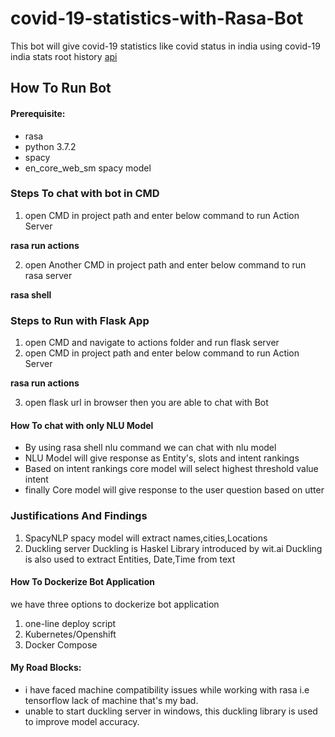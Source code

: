 # covid-19-statistics-with-Rasa-Bot
This bot will give covid-19 statistics like covid status in india using covid-19 india stats root history [api](https://api.rootnet.in/covid19-in/stats/history)
## How To Run Bot
#### Prerequisite:
* rasa
* python 3.7.2
* spacy
* en_core_web_sm spacy model
### Steps To chat with bot in CMD
1. open CMD in project path and enter below command to run Action Server

**rasa run actions**

2. open Another CMD in project path and enter below command to run rasa server

**rasa shell**

### Steps to Run with Flask App
1. open CMD and navigate to actions folder and run flask server 
2. open CMD in project path and enter below command to run Action Server

**rasa run actions**

3. open flask url in browser then you are able to chat with Bot

#### How To chat with only NLU Model 
 * By using rasa shell nlu command we can chat with nlu model
 * NLU Model will give response as Entity's, slots and intent rankings
 * Based on intent rankings core model will select highest threshold value intent 
 * finally Core model will give response to the user question based on utter  

### Justifications And Findings


1. SpacyNLP
   spacy model will extract names,cities,Locations 
2. Duckling server 
   Duckling is Haskel Library introduced by wit.ai
   Duckling is also used to extract Entities, Date,Time from text
#### How To Dockerize Bot Application
we have three options to dockerize bot application
1. one-line deploy script
2. Kubernetes/Openshift
3. Docker Compose

#### My Road Blocks:

* i have faced machine compatibility issues while working with rasa i.e tensorflow lack of machine that's my bad.
* unable to start duckling server in windows, this duckling library is used to improve model accuracy.



